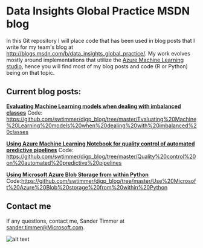 # Data Insights Global Practice MSDN blog

In this Git repository I will place code that has been used in blog posts that I write for my team's blog at http://blogs.msdn.com/b/data_insights_global_practice/. My work evolves mostly around implementations that utilize the [Azure Machine Learning studio](https://studio.azureml.net/Home), hence you will find most of my blog posts and code (R or Python) being on that topic. 

## Current blog posts:

**[Evaluating Machine Learning models when dealing with imbalanced classes](http://blogs.msdn.com/b/data_insights_global_practice/archive/2016/02/29/evaluating-machine-learning-models-when-dealing-with-imbalanced-classes.aspx)**
Code: https://github.com/swtimmer/digp_blog/tree/master/Evaluating%20Machine%20Learning%20models%20when%20dealing%20with%20imbalanced%20classes

**[Using Azure Machine Learning Notebook for quality control of automated predictive pipelines](http://blogs.msdn.com/b/data_insights_global_practice/archive/2016/01/05/using-azure-machine-learning-notebooks-for-quality-control-of-automated-predictive-pipelines.aspx)**
Code: https://github.com/swtimmer/digp_blog/tree/master/Quality%20control%20on%20automated%20predictive%20pipelines

**[Using Microsoft Azure Blob Storage from within Python](http://www.sandertimmer.nl/2015/08/using-microsoft-azure-blob-storage-from-within-python/)**
Code:https://github.com/swtimmer/digp_blog/tree/master/Use%20Microsoft%20Azure%20Blob%20storage%20from%20within%20Python

## Contact me
If any questions, contact me,  Sander Timmer at sander.timmer@Microsoft.com. 


![alt text](http://www.sandertimmer.nl/wp-content/uploads/2010/12/azure-ml.jpg "Azure ML")
